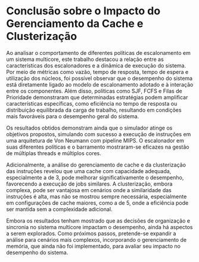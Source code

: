 # Conclusão sobre o Impacto do Gerenciamento da Cache e Clusterização

Ao analisar o comportamento de diferentes políticas de escalonamento em um sistema multicore, este trabalho destacou a relação entre as características dos escalonadores e a dinâmica de execução do sistema. Por meio de métricas como vazão, tempo de resposta, tempo de espera e utilização dos núcleos, foi possível observar que o desempenho do sistema está diretamente ligado ao modelo de escalonamento adotado e à interação entre os componentes. Além disso, políticas como SJF, FCFS e Filas de Prioridade demonstraram que determinadas estratégias podem amplificar características específicas, como eficiência no tempo de resposta ou distribuição equilibrada da carga de trabalho, resultando em condições mais favoráveis para o desempenho geral do sistema.

Os resultados obtidos demonstram ainda que o simulador atinge os objetivos propostos, simulando com sucesso a execução de instruções em uma arquitetura de Von Neumann com pipeline MIPS. O escalonador em suas diferentes políticas e o barramento mostraram-se eficazes na gestão de múltiplas threads e múltiplos cores.

Adicionalmente, a análise do gerenciamento de cache e da clusterização das instruções revelou que uma cache com capacidade adequada, especialmente a de 3, pode melhorar significativamente o desempenho, favorecendo a execução de jobs similares. A clusterização, embora complexa, pode ser vantajosa em cenários onde a similaridade das instruções é alta, mas não se mostrou sempre necessária, especialmente em configurações de cache maiores, como a de 5, onde a eficiência pode ser mantida sem a complexidade adicional.

Embora os resultados tenham mostrado que as decisões de organização e sincronia no sistema multicore impactam o desempenho, ainda há aspectos a serem explorados. Como próximos passos, pretende-se expandir a análise para cenários mais complexos, incorporando o gerenciamento de memória, que ainda não foi implementado, para avaliar seu impacto no desempenho do sistema.

